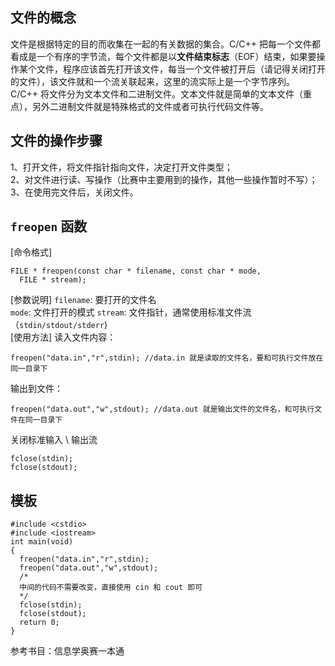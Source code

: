 ## 文件的概念

文件是根据特定的目的而收集在一起的有关数据的集合。C/C++ 把每一个文件都看成是一个有序的字节流，每个文件都是以**文件结束标志**（EOF）结束，如果要操作某个文件，程序应该首先打开该文件，每当一个文件被打开后（请记得关闭打开的文件），该文件就和一个流关联起来，这里的流实际上是一个字节序列。  
C/C++ 将文件分为文本文件和二进制文件。文本文件就是简单的文本文件（重点），另外二进制文件就是特殊格式的文件或者可执行代码文件等。

## 文件的操作步骤

 1、打开文件，将文件指针指向文件，决定打开文件类型；  
 2、对文件进行读、写操作（比赛中主要用到的操作，其他一些操作暂时不写）；  
 3、在使用完文件后，关闭文件。  

## `freopen` 函数

 [命令格式]  

    FILE * freopen(const char * filename, const char * mode,
      FILE * stream);

[参数说明]
`filename`: 要打开的文件名  
`mode`: 文件打开的模式
`stream`: 文件指针，通常使用标准文件流（`stdin/stdout/stderr`)  
[使用方法]
读入文件内容：

    freopen("data.in","r",stdin); //data.in 就是读取的文件名，要和可执行文件放在同一目录下

输出到文件：

    freopen("data.out","w",stdout); //data.out 就是输出文件的文件名，和可执行文件在同一目录下

关闭标准输入 \\ 输出流  

    fclose(stdin);
    fclose(stdout);

## 模板

    #include <cstdio>
    #include <iostream>
    int main(void)
    {
      freopen("data.in","r",stdin);
      freopen("data.out","w",stdout);
      /*
      中间的代码不需要改变，直接使用 cin 和 cout 即可
      */
      fclose(stdin);
      fclose(stdout);
      return 0;
    }

参考书目：信息学奥赛一本通
